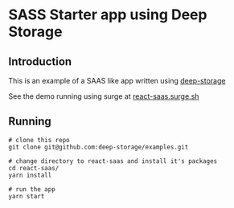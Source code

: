 # SASS Starter app using Deep Storage

## Introduction

This is an example of a SAAS like app written using [deep-storage](https://github.com/deep-storage/deep-storage)

See the demo running using surge at [react-saas.surge.sh](http://react-saas.surge.sh/)

## Running

    # clone this repo
    git clone git@github.com:deep-storage/examples.git

    # change directory to react-saas and install it's packages
    cd react-saas/
    yarn install

    # run the app
    yarn start
